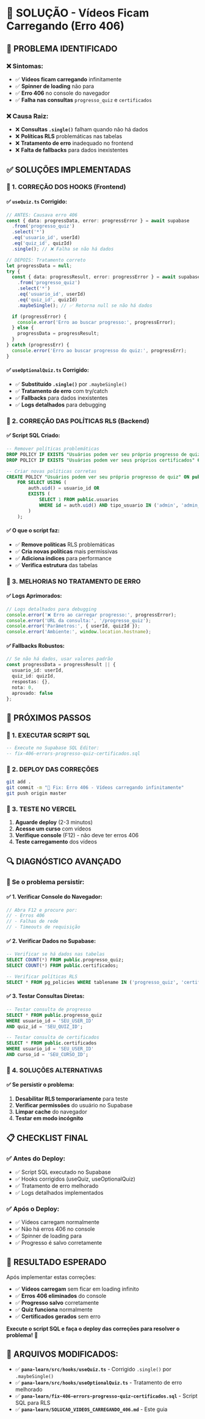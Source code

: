 # 🔧 **SOLUÇÃO - Vídeos Ficam Carregando (Erro 406)**

## 🎯 **PROBLEMA IDENTIFICADO**

### **❌ Sintomas:**
- ✅ **Vídeos ficam carregando** infinitamente
- ✅ **Spinner de loading** não para
- ✅ **Erro 406** no console do navegador
- ✅ **Falha nas consultas** `progresso_quiz` e `certificados`

### **❌ Causa Raiz:**
- ❌ **Consultas `.single()`** falham quando não há dados
- ❌ **Políticas RLS** problemáticas nas tabelas
- ❌ **Tratamento de erro** inadequado no frontend
- ❌ **Falta de fallbacks** para dados inexistentes

## ✅ **SOLUÇÕES IMPLEMENTADAS**

### **🔄 1. CORREÇÃO DOS HOOKS (Frontend)**

#### **✅ `useQuiz.ts` Corrigido:**
```typescript
// ANTES: Causava erro 406
const { data: progressData, error: progressError } = await supabase
  .from('progresso_quiz')
  .select('*')
  .eq('usuario_id', userId)
  .eq('quiz_id', quizId)
  .single(); // ❌ Falha se não há dados

// DEPOIS: Tratamento correto
let progressData = null;
try {
  const { data: progressResult, error: progressError } = await supabase
    .from('progresso_quiz')
    .select('*')
    .eq('usuario_id', userId)
    .eq('quiz_id', quizId)
    .maybeSingle(); // ✅ Retorna null se não há dados

  if (progressError) {
    console.error('Erro ao buscar progresso:', progressError);
  } else {
    progressData = progressResult;
  }
} catch (progressErr) {
  console.error('Erro ao buscar progresso do quiz:', progressErr);
}
```

#### **✅ `useOptionalQuiz.ts` Corrigido:**
- ✅ **Substituído `.single()`** por `.maybeSingle()`
- ✅ **Tratamento de erro** com try/catch
- ✅ **Fallbacks** para dados inexistentes
- ✅ **Logs detalhados** para debugging

### **🔄 2. CORREÇÃO DAS POLÍTICAS RLS (Backend)**

#### **✅ Script SQL Criado:**
```sql
-- Remover políticas problemáticas
DROP POLICY IF EXISTS "Usuários podem ver seu próprio progresso de quiz" ON public.progresso_quiz;
DROP POLICY IF EXISTS "Usuários podem ver seus próprios certificados" ON public.certificados;

-- Criar novas políticas corretas
CREATE POLICY "Usuários podem ver seu próprio progresso de quiz" ON public.progresso_quiz
    FOR SELECT USING (
        auth.uid() = usuario_id OR 
        EXISTS (
            SELECT 1 FROM public.usuarios 
            WHERE id = auth.uid() AND tipo_usuario IN ('admin', 'admin_master')
        )
    );
```

#### **✅ O que o script faz:**
- ✅ **Remove políticas** RLS problemáticas
- ✅ **Cria novas políticas** mais permissivas
- ✅ **Adiciona índices** para performance
- ✅ **Verifica estrutura** das tabelas

### **🔄 3. MELHORIAS NO TRATAMENTO DE ERRO**

#### **✅ Logs Aprimorados:**
```typescript
// Logs detalhados para debugging
console.error('❌ Erro ao carregar progresso:', progressError);
console.error('URL da consulta:', '/progresso_quiz');
console.error('Parâmetros:', { userId, quizId });
console.error('Ambiente:', window.location.hostname);
```

#### **✅ Fallbacks Robustos:**
```typescript
// Se não há dados, usar valores padrão
const progressData = progressResult || {
  usuario_id: userId,
  quiz_id: quizId,
  respostas: {},
  nota: 0,
  aprovado: false
};
```

## 🚀 **PRÓXIMOS PASSOS**

### **🔄 1. EXECUTAR SCRIPT SQL**
```sql
-- Execute no Supabase SQL Editor:
-- fix-406-errors-progresso-quiz-certificados.sql
```

### **🔄 2. DEPLOY DAS CORREÇÕES**
```bash
git add .
git commit -m "🔧 Fix: Erro 406 - Vídeos carregando infinitamente"
git push origin master
```

### **🔄 3. TESTE NO VERCEL**
1. **Aguarde deploy** (2-3 minutos)
2. **Acesse um curso** com vídeos
3. **Verifique console** (F12) - não deve ter erros 406
4. **Teste carregamento** dos vídeos

## 🔍 **DIAGNÓSTICO AVANÇADO**

### **🔄 Se o problema persistir:**

#### **✅ 1. Verificar Console do Navegador:**
```javascript
// Abra F12 e procure por:
// - Erros 406
// - Falhas de rede
// - Timeouts de requisição
```

#### **✅ 2. Verificar Dados no Supabase:**
```sql
-- Verificar se há dados nas tabelas
SELECT COUNT(*) FROM public.progresso_quiz;
SELECT COUNT(*) FROM public.certificados;

-- Verificar políticas RLS
SELECT * FROM pg_policies WHERE tablename IN ('progresso_quiz', 'certificados');
```

#### **✅ 3. Testar Consultas Diretas:**
```sql
-- Testar consulta de progresso
SELECT * FROM public.progresso_quiz 
WHERE usuario_id = 'SEU_USER_ID' 
AND quiz_id = 'SEU_QUIZ_ID';

-- Testar consulta de certificados
SELECT * FROM public.certificados 
WHERE usuario_id = 'SEU_USER_ID' 
AND curso_id = 'SEU_CURSO_ID';
```

### **🔄 4. SOLUÇÕES ALTERNATIVAS**

#### **✅ Se persistir o problema:**
1. **Desabilitar RLS temporariamente** para teste
2. **Verificar permissões** do usuário no Supabase
3. **Limpar cache** do navegador
4. **Testar em modo incógnito**

## 📋 **CHECKLIST FINAL**

### **✅ Antes do Deploy:**
- ✅ Script SQL executado no Supabase
- ✅ Hooks corrigidos (useQuiz, useOptionalQuiz)
- ✅ Tratamento de erro melhorado
- ✅ Logs detalhados implementados

### **✅ Após o Deploy:**
- ✅ Vídeos carregam normalmente
- ✅ Não há erros 406 no console
- ✅ Spinner de loading para
- ✅ Progresso é salvo corretamente

## 🎉 **RESULTADO ESPERADO**

Após implementar estas correções:

- ✅ **Vídeos carregam** sem ficar em loading infinito
- ✅ **Erros 406 eliminados** do console
- ✅ **Progresso salvo** corretamente
- ✅ **Quiz funciona** normalmente
- ✅ **Certificados gerados** sem erro

**Execute o script SQL e faça o deploy das correções para resolver o problema!** 🚀

## 🔧 **ARQUIVOS MODIFICADOS:**

- ✅ **`pana-learn/src/hooks/useQuiz.ts`** - Corrigido `.single()` por `.maybeSingle()`
- ✅ **`pana-learn/src/hooks/useOptionalQuiz.ts`** - Tratamento de erro melhorado
- ✅ **`pana-learn/fix-406-errors-progresso-quiz-certificados.sql`** - Script SQL para RLS
- ✅ **`pana-learn/SOLUCAO_VIDEOS_CARREGANDO_406.md`** - Este guia
